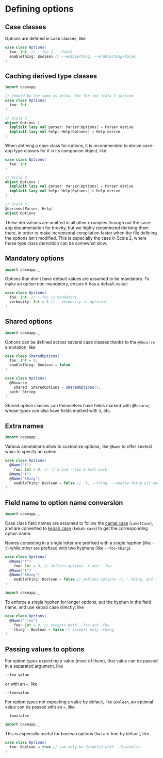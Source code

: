 # Defining options


## Case classes

Options are defined in case classes, like
```scala mdoc:silent
case class Options(
  foo: Int, // --foo 2, --foo=2
  enableThing: Boolean // --enableThing, --enableThing=false
)
```

## Caching derived type classes

```scala mdoc:invisible:reset
import caseapp._
```

```scala mdoc:silent
// should be the same as below, but for the Scala 3 section
case class Options(
  foo: Int
)

// Scala 2
object Options {
  implicit lazy val parser: Parser[Options] = Parser.derive
  implicit lazy val help: Help[Options] = Help.derive
}
```

When defining a case class for options, it is recommended to derive case-app
type classes for it in its companion object, like
```scala
case class Options(
  foo: Int
)

// Scala 2
object Options {
  implicit lazy val parser: Parser[Options] = Parser.derive
  implicit lazy val help: Help[Options] = Help.derive
}

// Scala 3
@derives[Parser, Help]
object Options
```

These derivations are omitted in all other examples through out the case-app
documentation for brevity, but we highly recommend deriving them there, in order
to make incremental compilation faster when the file defining the options isn't modified.
This is especially the case in Scala 2, where those type class derivation can be somewhat
slow.

## Mandatory options

```scala mdoc:invisible:reset
import caseapp._
```

Options that don't have default values are assumed to be mandatory. To
make an option non-mandatory, ensure it has a default value:
```scala mdoc:silent
case class Options(
  foo: Int, // --foo is mandatory
  verbosity: Int = 0 // --verbosity is optional
)
```

## Shared options

```scala mdoc:invisible:reset
import caseapp._
```

Options can be defined across several case classes thanks to the `@Recurse`
annotation, like
```scala mdoc:silent
case class SharedOptions(
  foo: Int = 0,
  enableThing: Boolean = false
)

case class Options(
  @Recurse
    shared: SharedOptions = SharedOptions(),
  path: String
)
```

Shared option classes can themselves have fields marked with `@Recurse`, whose
types can also have fields marked with it, etc.

## Extra names

```scala mdoc:invisible:reset
import caseapp._
```

Various annotations allow to customize options, like `@Name` to offer
several ways to specify an option:
```scala mdoc:silent
case class Options(
  @Name("f")
    foo: Int = 0, // -f 2 and --foo 2 both work
  @Name("t")
  @Name("thing")
    enableThing: Boolean = false // -t, --thing, --enable-thing all work
)
```

## Field name to option name conversion

```scala mdoc:invisible:reset
import caseapp._
```

Case class field names are assumed to follow the
[camel case](https://en.wikipedia.org/wiki/Camel_case) (`camelCase`), and are converted to
[kebab case](https://developer.mozilla.org/en-US/docs/Glossary/Kebab_case) (`kebab-case`) to
get the corresponding option name.

Names consisting in a single letter are
prefixed with a single hyphen (like `-t`) while other are prefixed with two hyphens
(like `--foo-thing`).
```scala mdoc:silent
case class Options(
  @Name("f")
    foo: Int = 0, // defines options -f and --foo
  @Name("t")
  @Name("thing")
    enableThing: Boolean = false // defines options -t, --thing, and --enable-thing
)
```

```scala mdoc:invisible:reset
import caseapp._
```

To enforce a single hyphen for longer options, put the hyphen in the field name,
and use kebab case directly, like
```scala mdoc:silent
case class Options(
  @Name("-foo")
    foo: Int = 0, // accepts both --foo and -foo
  `-thing`: Boolean = false // accepts only -thing
)
```

## Passing values to options

For option types expecting a value (most of them), that value can be passed in a separated
argument, like
```text
--foo value
```
or with an `=`, like
```text
--foo=value
```

For option types not expecting a value by default, like `Boolean`, an optional value
can be passed with an `=`, like
```text
--foo=false
```

```scala mdoc:invisible:reset
import caseapp._
```

This is especially useful for boolean options that are true by default, like
```scala mdoc:silent
case class Options(
  foo: Boolean = true // can only be disabled with --foo=false
)
```


